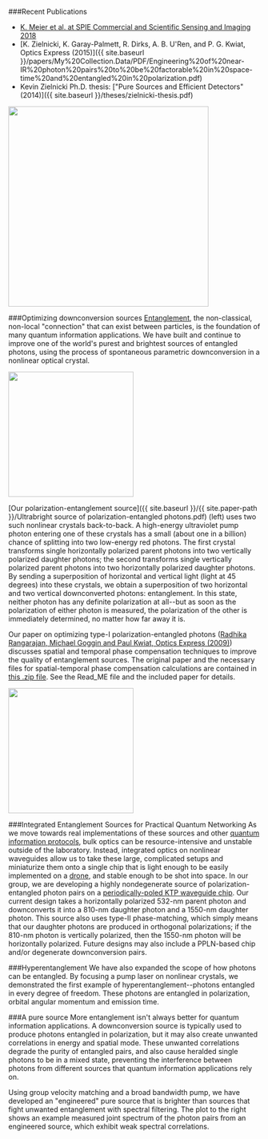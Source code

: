 ###Recent Publications

* [K. Meier et al. at SPIE Commercial and Scientific Sensing and Imaging 2018](https://doi.org/10.1117/12.2306532)
* [K. Zielnicki, K. Garay-Palmett, R. Dirks, A. B. U'Ren, and P. G. Kwiat, Optics Express (2015)]({{ site.baseurl }}/papers/My%20Collection.Data/PDF/Engineering%20of%20near-IR%20photon%20pairs%20to%20be%20factorable%20in%20space-time%20and%20entangled%20in%20polarization.pdf)
* Kevin Zielnicki Ph.D. thesis: ["Pure Sources and Efficient Detectors" (2014)]({{ site.baseurl }}/theses/zielnicki-thesis.pdf)

<img src="{{ site.baseurl }}/img/typeI.png" class="img-responsive pull-right" width="400">


###Optimizing downconversion sources
[Entanglement](http://en.wikipedia.org/wiki/Quantum_entanglement), the non-classical, non-local "connection" that can exist between particles, is the foundation of many quantum information applications. We have built and continue to improve one of the world's purest and brightest sources of entangled photons, using the process of spontaneous parametric downconversion in a nonlinear optical crystal.

<img src="{{ site.baseurl }}/img/joint-spectrum.jpg" class="img-responsive pull-left" width="250">

[Our polarization-entanglement source]({{ site.baseurl }}/{{ site.paper-path }}/Ultrabright source of polarization-entangled photons.pdf) (left) uses two such nonlinear crystals back-to-back. A high-energy ultraviolet pump photon entering one of these crystals has a small (about one in a billion) chance of splitting into two low-energy red photons. The first crystal transforms single horizontally polarized parent photons into two vertically polarized daughter photons; the second transforms single vertically polarized parent photons into two horizontally polarized daughter photons. By sending a superposition of horizontal and vertical light (light at 45 degrees) into these crystals, we obtain a superposition of two horizontal and two vertical downconverted photons: entanglement. In this state, neither photon has any definite polarization at all--but as soon as the polarization of either photon is measured, the polarization of the other is immediately determined, no matter how far away it is.

Our paper on optimizing type-I polarization-entangled photons (<a href="{{ site.baseurl }}/{{ site.paper-path }}/Optimizing type-I polarization-entangled photons.pdf">Radhika Rangarajan, Michael Goggin and Paul Kwiat, Optics Express (2009)</a>) discusses spatial and temporal phase compensation techniques to improve the quality of entanglement sources. The original paper and the necessary files for spatial-temporal phase compensation calculations are contained in <a href="{{ site.baseurl }}/phase-compensation/phase-compensation.zip">this .zip file</a>. See the Read_ME file and the included paper for details.

<img src="{{ site.baseurl }}/img/waveguide.png" class="img-responsive pull-right" width="250">

###Integrated Entanglement Sources for Practical Quantum Networking
As we move towards real implementations of these sources and other [quantum information protocols](http://research.physics.illinois.edu/QI/Photonics/research/#superdense-teleportation), bulk optics can be resource-intensive and unstable outside of the laboratory. Instead, integrated optics on nonlinear waveguides allow us to take these large, complicated setups and miniaturize them onto a single chip that is light enough to be easily implemented on a [drone](http://research.physics.illinois.edu/QI/Photonics/research/#quantum-cryptography), and stable enough to be shot into space. In our group, we are developing a highly nondegenerate source of polarization-entangled photon pairs on a [periodically-poled KTP waveguide chip](http://www.advr-inc.com/). Our current design takes a horizontally polarized 532-nm parent photon and downconverts it into a 810-nm daughter photon and a 1550-nm daughter photon. This source also uses type-II phase-matching, which simply means that our daughter photons are produced in orthogonal polarizations; if the 810-nm photon is vertically polarized, then the 1550-nm photon will be horizontally polarized. Future designs may also include a PPLN-based chip and/or degenerate downconversion pairs. 

###Hyperentanglement
We have also expanded the scope of how photons can be entangled. By focusing a pump laser on nonlinear crystals, we demonstrated the first example of hyperentanglement--photons entangled in every degree of freedom. These photons are entangled in polarization, orbital angular momentum and emission time.

###A pure source
More entanglement isn't always better for quantum information applications. A downconversion source is typically used to produce photons entangled in polarization, but it may also create unwanted correlations in energy and spatial mode. These unwanted correlations degrade the purity of entangled pairs, and also cause heralded single photons to be in a mixed state, preventing the interference between photons from different sources that quantum information applications rely on.

Using group velocity matching and a broad bandwidth pump, we have developed an "engineered" pure source that is brighter than sources that fight unwanted entanglement with spectral filtering. The plot to the right shows an example measured joint spectrum of the photon pairs from an engineered source, which exhibit weak spectral correlations.